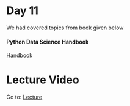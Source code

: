 # Day 11

We had covered topics from book given below

#### Python Data Science Handbook

[Handbook](https://colab.research.google.com/github/dphi-official/Data_Science_Bootcamp/blob/master/Week1/Data_Visualization_in_Python.ipynb#scrollTo=p4_ntQJgg4sx)

# Lecture Video

Go to: [Lecture](https://www.youtube.com/watch?v=Y8fm5nvc1-Q)
